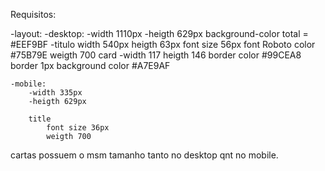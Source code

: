 Requisitos:

-layout:
    -desktop:
        -width 1110px
        -heigth 629px
        background-color total = #EEF9BF
        -titulo
            width 540px
            heigth 63px
            font size 56px
            font  Roboto
            color  #75B79E
            weigth 700
        card
            -width 117
            heigth 146
            border color #99CEA8
            border 1px
            background color  #A7E9AF    

    -mobile:
        -width 335px
        -heigth 629px    

        title
            font size 36px
            weigth 700


cartas possuem o msm tamanho tanto no desktop qnt no mobile.            